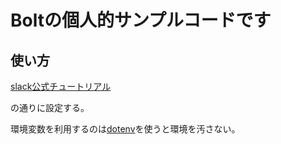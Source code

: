 # Boltの個人的サンプルコードです

## 使い方

[slack公式チュートリアル](https://slack.dev/bolt-js/ja-jp/tutorial/getting-started)

の通りに設定する。

環境変数を利用するのは[dotenv](https://www.npmjs.com/package/dotenv)を使うと環境を汚さない。
